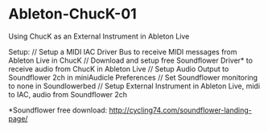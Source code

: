 Ableton-ChucK-01
================

Using ChucK as an External Instrument in Ableton Live

Setup: 
// Setup a MIDI IAC Driver Bus to receive MIDI messages from Ableton Live in ChucK
// Download and setup free Soundflower Driver* to receive audio from ChucK in Ableton Live
// Setup Audio Output to Soundflower 2ch in miniAudicle Preferences
// Set Soundflower monitoring to none in Soundlowerbed
// Setup External Instrument in Ableton Live, midi to IAC, audio from Soundflower 2ch

*Soundflower free download: http://cycling74.com/soundflower-landing-page/
